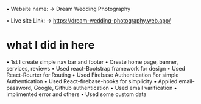 • Website name:
→ Dream Wedding Photography

• Live site Link: 
→ https://dream-wedding-photography.web.app/

# what I did in here
• 1st I create simple nav bar and footer
• Create home page, banner, services, reviews
• Used react-Bootstrap framework for design
• Used React-Rourter for Routing
• Used Firebase Authentication For simple Authentication
• Used React-firebase-hooks for simplicity
• Applied email-password, Google, Github authentication
• Used email varification
• implimented error and others
• Used some custom data
